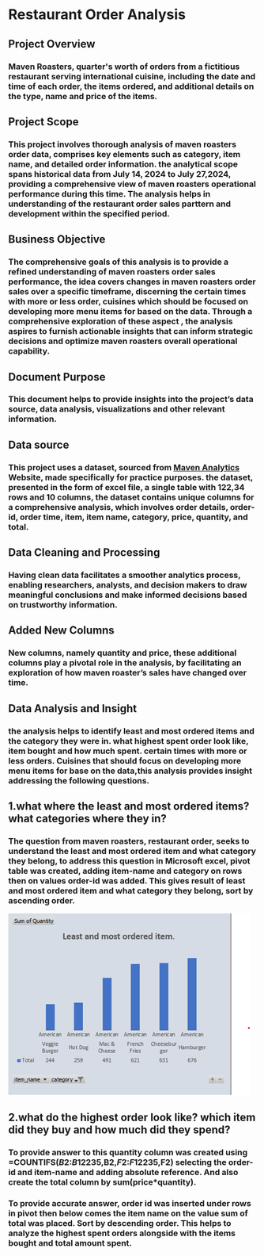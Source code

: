 # Restaurant Order Analysis


## Project Overview
### Maven Roasters, quarter's worth of orders from a fictitious restaurant serving international cuisine, including the date and time of each order, the items ordered, and additional details on the type, name and price of the items.

## Project Scope
### This project involves thorough analysis of maven roasters order data, comprises key elements such as category, item name, and detailed order information. the analytical scope spans historical data from July 14, 2024  to July 27,2024, providing a comprehensive view of maven roasters operational performance during this time. The analysis helps in understanding of the restaurant order sales parttern and development within the specified period.
## Business Objective
### The comprehensive goals of this analysis is to provide a refined understanding of maven roasters order sales performance, the idea covers changes in maven roasters order sales over a specific timeframe, discerning the certain times with more or less order, cuisines which should be focused on developing more menu items for based on the data. Through a comprehensive exploration of these  aspect , the analysis aspires to furnish actionable insights that can inform strategic decisions and optimize maven roasters overall operational capability.
## Document Purpose
### This document helps to provide insights into the project’s data source, data analysis, visualizations and other relevant information.
## Data source
### This project uses a dataset, sourced from [Maven Analytics](https://mavenanalytics.io/data-playground?order=date_added%2Cdesc&page=4) Website, made specifically for practice purposes. the dataset, presented in the form of excel file, a single table with 122,34 rows and 10 columns, the dataset contains unique columns for a comprehensive analysis, which involves order details, order-id, order time, item, item name, category, price, quantity, and total.
## Data Cleaning and Processing
### Having clean data facilitates a smoother analytics process, enabling researchers, analysts, and decision makers to draw meaningful conclusions and make informed decisions based on trustworthy information. 
## Added New Columns
### New columns, namely quantity and price, these additional columns play a pivotal role in the analysis, by facilitating an exploration of how maven roaster’s sales have changed over time.
## Data Analysis and Insight
### the analysis helps to identify least and most ordered items and the category they were in. what highest spent order look like, item bought and how much spent. certain times with more or less orders. Cuisines that should focus on developing more menu items for base on the data,this analysis provides insight addressing the following questions.
## 1.what where the least and most ordered items? what categories where they in?
### The question from maven roasters, restaurant order, seeks to understand the least and most ordered item and what category they belong, to address this question in Microsoft excel, pivot table was created, adding item-name and category on  rows then on values order-id was added. This gives result of least and most ordered item and what category they belong, sort by ascending order.
![](https://github.com/Amaechi536/Restaurant-Order-Analysis/blob/main/Screenshot%202024-07-28%20164448.png)
## 2.what do the highest order look like? which item did they buy and how much did they spend?
### To provide answer to this quantity column was created using =COUNTIFS($B$2:$B$12235,B2,$F$2:$F$12235,F2) selecting the order-id and item-name and adding absolute reference.  And also create the total column by sum(price*quantity).
### To provide accurate answer, order id was inserted under rows in pivot then below comes the item name on the value sum of total was placed. Sort by descending order.  This helps to analyze the highest spent orders alongside with the items bought and total amount spent. 





